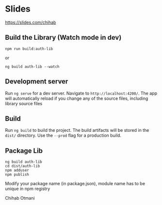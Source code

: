 # Slides

https://slides.com/chihab


## Build the Library (Watch mode in dev)
```
npm run build:auth-lib
```
or
```
ng build auth-lib --watch
```

## Development server

Run `ng serve` for a dev server. Navigate to `http://localhost:4200/`. The app will automatically reload if you change any of the source files, including library source files

## Build

Run `ng build` to build the project. The build artifacts will be stored in the `dist/` directory. Use the `--prod` flag for a production build.

## Package Lib
```
ng build auth-lib
cd dist/auth-lib
npm adduser
npm publish
```

Modify your package name (in package.json), module name has to be unique in npm registry 

Chihab Otmani
